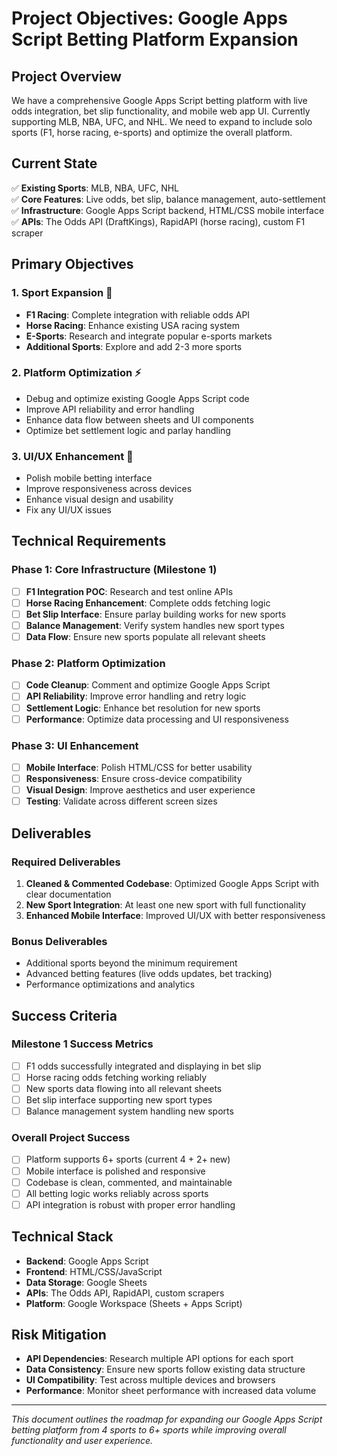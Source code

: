 # Project Objectives: Google Apps Script Betting Platform Expansion

## Project Overview

We have a comprehensive Google Apps Script betting platform with live odds integration, bet slip functionality, and mobile web app UI. Currently supporting MLB, NBA, UFC, and NHL. We need to expand to include solo sports (F1, horse racing, e-sports) and optimize the overall platform.

## Current State

✅ **Existing Sports**: MLB, NBA, UFC, NHL  
✅ **Core Features**: Live odds, bet slip, balance management, auto-settlement  
✅ **Infrastructure**: Google Apps Script backend, HTML/CSS mobile interface  
✅ **APIs**: The Odds API (DraftKings), RapidAPI (horse racing), custom F1 scraper  

## Primary Objectives

### 1. **Sport Expansion** 🏁
- **F1 Racing**: Complete integration with reliable odds API
- **Horse Racing**: Enhance existing USA racing system
- **E-Sports**: Research and integrate popular e-sports markets
- **Additional Sports**: Explore and add 2-3 more sports

### 2. **Platform Optimization** ⚡
- Debug and optimize existing Google Apps Script code
- Improve API reliability and error handling
- Enhance data flow between sheets and UI components
- Optimize bet settlement logic and parlay handling

### 3. **UI/UX Enhancement** 🎨
- Polish mobile betting interface
- Improve responsiveness across devices
- Enhance visual design and usability
- Fix any UI/UX issues

## Technical Requirements

### **Phase 1: Core Infrastructure (Milestone 1)**
- [ ] **F1 Integration POC**: Research and test online APIs
- [ ] **Horse Racing Enhancement**: Complete odds fetching logic
- [ ] **Bet Slip Interface**: Ensure parlay building works for new sports
- [ ] **Balance Management**: Verify system handles new sport types
- [ ] **Data Flow**: Ensure new sports populate all relevant sheets

### **Phase 2: Platform Optimization**
- [ ] **Code Cleanup**: Comment and optimize Google Apps Script
- [ ] **API Reliability**: Improve error handling and retry logic
- [ ] **Settlement Logic**: Enhance bet resolution for new sports
- [ ] **Performance**: Optimize data processing and UI responsiveness

### **Phase 3: UI Enhancement**
- [ ] **Mobile Interface**: Polish HTML/CSS for better usability
- [ ] **Responsiveness**: Ensure cross-device compatibility
- [ ] **Visual Design**: Improve aesthetics and user experience
- [ ] **Testing**: Validate across different screen sizes

## Deliverables

### **Required Deliverables**
1. **Cleaned & Commented Codebase**: Optimized Google Apps Script with clear documentation
2. **New Sport Integration**: At least one new sport with full functionality
3. **Enhanced Mobile Interface**: Improved UI/UX with better responsiveness

### **Bonus Deliverables**
- Additional sports beyond the minimum requirement
- Advanced betting features (live odds updates, bet tracking)
- Performance optimizations and analytics

## Success Criteria

### **Milestone 1 Success Metrics**
- [ ] F1 odds successfully integrated and displaying in bet slip
- [ ] Horse racing odds fetching working reliably
- [ ] New sports data flowing into all relevant sheets
- [ ] Bet slip interface supporting new sport types
- [ ] Balance management system handling new sports

### **Overall Project Success**
- [ ] Platform supports 6+ sports (current 4 + 2+ new)
- [ ] Mobile interface is polished and responsive
- [ ] Codebase is clean, commented, and maintainable
- [ ] All betting logic works reliably across sports
- [ ] API integration is robust with proper error handling

## Technical Stack

- **Backend**: Google Apps Script
- **Frontend**: HTML/CSS/JavaScript
- **Data Storage**: Google Sheets
- **APIs**: The Odds API, RapidAPI, custom scrapers
- **Platform**: Google Workspace (Sheets + Apps Script)

## Risk Mitigation

- **API Dependencies**: Research multiple API options for each sport
- **Data Consistency**: Ensure new sports follow existing data structure
- **UI Compatibility**: Test across multiple devices and browsers
- **Performance**: Monitor sheet performance with increased data volume

---

*This document outlines the roadmap for expanding our Google Apps Script betting platform from 4 sports to 6+ sports while improving overall functionality and user experience.* 